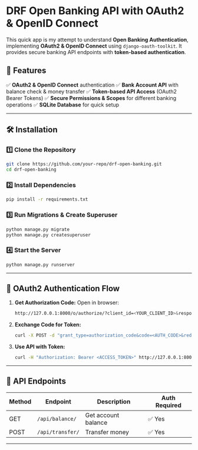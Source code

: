 # DRF Open Banking API with OAuth2 & OpenID Connect

This quick app is my attempt to understand **Open Banking Authentication**, implementing **OAuth2 & OpenID Connect** using `django-oauth-toolkit`. It provides secure banking API endpoints with **token-based authentication**.

## 🚀 Features

✅ **OAuth2 & OpenID Connect** authentication
✅ **Bank Account API** with balance check & money transfer
✅ **Token-based API Access** (OAuth2 Bearer Tokens)
✅ **Secure Permissions & Scopes** for different banking operations
✅ **SQLite Database** for quick setup

---

## 🛠️ Installation

### 1️⃣ Clone the Repository

```sh
git clone https://github.com/your-repo/drf-open-banking.git
cd drf-open-banking
```

### 2️⃣ Install Dependencies

```sh
pip install -r requirements.txt
```

### 3️⃣ Run Migrations & Create Superuser

```sh
python manage.py migrate
python manage.py createsuperuser
```

### 4️⃣ Start the Server

```sh
python manage.py runserver
```

---

## 🔑 OAuth2 Authentication Flow

1. **Get Authorization Code:**
   Open in browser:
   ```sh
   http://127.0.0.1:8000/o/authorize/?client_id=<YOUR_CLIENT_ID>&response_type=code&redirect_uri=http://localhost/callback/
   ```
2. **Exchange Code for Token:**
   ```sh
   curl -X POST -d "grant_type=authorization_code&code=<AUTH_CODE>&redirect_uri=http://localhost/callback/&client_id=<YOUR_CLIENT_ID>&client_secret=<YOUR_CLIENT_SECRET>" http://127.0.0.1:8000/o/token/
   ```
3. **Use API with Token:**
   ```sh
   curl -H "Authorization: Bearer <ACCESS_TOKEN>" http://127.0.0.1:8000/api/balance/
   ```

---

## 📌 API Endpoints

| Method | Endpoint             | Description                | Auth Required |
|--------|----------------------|----------------------------|--------------|
| GET    | `/api/balance/`      | Get account balance       | ✅ Yes |
| POST   | `/api/transfer/`     | Transfer money            | ✅ Yes |

---

